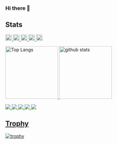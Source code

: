 ### Hi there 👋

<!--
**fuku-uma/fuku-uma** is a ✨ _special_ ✨ repository because its `README.md` (this file) appears on your GitHub profile.

Here are some ideas to get you started:

- 🔭 I’m currently working on ...
- 🌱 I’m currently learning ...
- 👯 I’m looking to collaborate on ...
- 🤔 I’m looking for help with ...
- 💬 Ask me about ...
- 📫 How to reach me: ...
- 😄 Pronouns: ...
- ⚡ Fun fact: ...
-->

## Stats
<p align="left">
  <a href="https://github.com/fuku-uma">
    <img height="20" src="https://komarev.com/ghpvc/?username=fuku-uma" />
  </a>
  <a href="https://github.com/fuku-uma">
    <img height="20" src="https://img.shields.io/github/followers/fuku-uma?label=follow&logo=github&style=flat" />
  </a>
  <a href="http://twitter.com/fuku_umaiux">
    <img height="20" src="https://img.shields.io/twitter/follow/yutkat?label=Twitter&logo=twitter&style=flat" />
  </a>
  <a href="http://qiita.com/fuku_uma">
    <img height="20" src="https://qiita-badge.apiapi.app/s/fuku_uma/posts.svg" />
  </a>
  <a href="http://qiita.com/fuku_uma">
    <img height="20" src="https://qiita-badge.apiapi.app/s/fuku_uma/contributions.svg" />
</p>



<p align="left"> 
  <img alt="Top Langs" height="164px" src="https://github-readme-stats.vercel.app/api/top-langs/?username=fuku-uma&layout=compact&show_icons=true&theme=onedark" />
  <img alt="github stats" height="164px" src="https://github-readme-stats.vercel.app/api?username=fuku-uma&theme=onedark&show_icons=ture" />
</p>

![](http://github-profile-summary-cards.vercel.app/api/cards/profile-details?username=fuku-uma&theme=radical)
![](http://github-profile-summary-cards.vercel.app/api/cards/repos-per-language?username=fuku-uma&theme=radical)
![](http://github-profile-summary-cards.vercel.app/api/cards/most-commit-language?username=fuku-uma&theme=radical)
![](http://github-profile-summary-cards.vercel.app/api/cards/stats?username=fuku-uma&theme=radical)
![](http://github-profile-summary-cards.vercel.app/api/cards/productive-time?username=fuku-uma&theme=radical&utcOffset=9)



## Trophy
![trophy](https://github-profile-trophy.vercel.app/?username=fuku-uma&theme=gruvbox)
